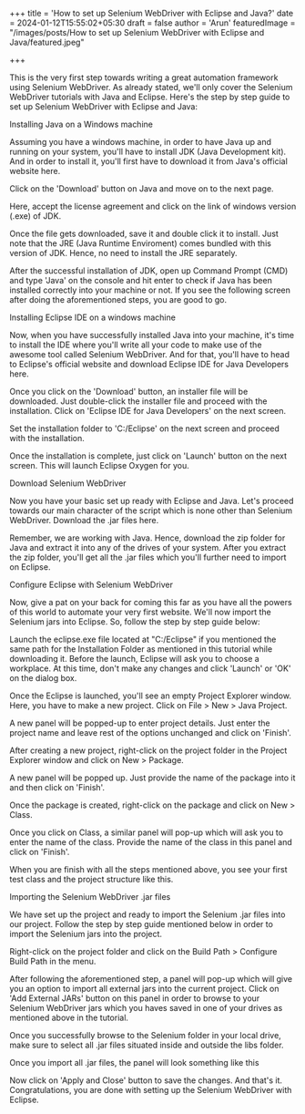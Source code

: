 +++
title = 'How to set up Selenium WebDriver with Eclipse and Java?'
date = 2024-01-12T15:55:02+05:30
draft = false
author = 'Arun'
featuredImage = "/images/posts/How to set up Selenium WebDriver with Eclipse and Java/featured.jpeg"

+++

This is the very first step towards writing a great automation framework using Selenium WebDriver. As already stated, we'll only cover the Selenium WebDriver tutorials with Java and Eclipse. Here's the step by step guide to set up Selenium WebDriver with Eclipse and Java:


Installing Java on a Windows machine

Assuming you have a windows machine, in order to have Java up and running on your system, you'll have to install JDK (Java Development kit). And in order to install it, you'll first have to download it from Java's official website here.





Click on the 'Download' button on Java and move on to the next page.





Here, accept the license agreement and click on the link of windows version (.exe) of JDK.

Once the file gets downloaded, save it and double click it to install. Just note that the JRE (Java Runtime Enviroment) comes bundled with this version of JDK. Hence, no need to install the JRE separately.

After the successful installation of JDK, open up Command Prompt (CMD) and type 'Java' on the console and hit enter to check if Java has been installed correctly into your machine or not. If you see the following screen after doing the aforementioned steps, you are good to go.





Installing Eclipse IDE on a windows machine

Now, when you have successfully installed Java into your machine, it's time to install the IDE where you'll write all your code to make use of the awesome tool called Selenium WebDriver. And for that, you'll have to head to Eclipse's official website and download Eclipse IDE for Java Developers here.





Once you click on the 'Download' button, an installer file will be downloaded. Just double-click the installer file and proceed with the installation. Click on 'Eclipse IDE for Java Developers' on the next screen.





Set the installation folder to 'C:/Eclipse' on the next screen and proceed with the installation.






Once the installation is complete, just click on 'Launch' button on the next screen. This will launch Eclipse Oxygen for you.

Download Selenium WebDriver

Now you have your basic set up ready with Eclipse and Java. Let's proceed towards our main character of the script which is none other than Selenium WebDriver. Download the .jar files here.





Remember, we are working with Java. Hence, download the zip folder for Java and extract it into any of the drives of your system. After you extract the zip folder, you'll get all the .jar files which you'll further need to import on Eclipse.


Configure Eclipse with Selenium WebDriver


Now, give a pat on your back for coming this far as you have all the powers of this world to automate your very first website. We'll now import the Selenium jars into Eclipse. So, follow the step by step guide below:

Launch the eclipse.exe file located at "C:/Eclipse" if you mentioned the same path for the Installation Folder as mentioned in this tutorial while downloading it.
Before the launch, Eclipse will ask you to choose a workplace. At this time, don't make any changes and click 'Launch' or 'OK' on the dialog box.



Once the Eclipse is launched, you'll see an empty Project Explorer window. Here, you have to make a new project. Click on File > New > Java Project.



A new panel will be popped-up to enter project details. Just enter the project name and leave rest of the options unchanged and click on 'Finish'.



After creating a new project, right-click on the project folder in the Project Explorer window and click on New > Package.



A new panel will be popped up. Just provide the name of the package into it and then click on 'Finish'.



Once the package is created, right-click on the package and click on New > Class.



Once you click on Class, a similar panel will pop-up which will ask you to enter the name of the class. Provide the name of the class in this panel and click on 'Finish'.



When you are finish with all the steps mentioned above, you see your first test class and the project structure like this.




Importing the Selenium WebDriver .jar files


We have set up the project and ready to import the Selenium .jar files into our project. Follow the step by step guide mentioned below in order to import the Selenium jars into the project.

Right-click on the project folder and click on the Build Path > Configure Build Path in the menu.



After following the aforementioned step, a panel will pop-up which will give you an option to import all external jars into the current project. Click on 'Add External JARs' button on this panel in order to browse to your Selenium WebDriver jars which you haves saved in one of your drives as mentioned above in the tutorial.



Once you successfully browse to the Selenium folder in your local drive, make sure to select all .jar files situated inside and outside the libs folder.






Once you import all .jar files, the panel will look something like this



Now click on 'Apply and Close' button to save the changes.
And that's it. Congratulations, you are done with setting up the Selenium WebDriver with Eclipse.
